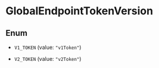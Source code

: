 

# GlobalEndpointTokenVersion

## Enum


* `V1_TOKEN` (value: `"v1Token"`)

* `V2_TOKEN` (value: `"v2Token"`)



